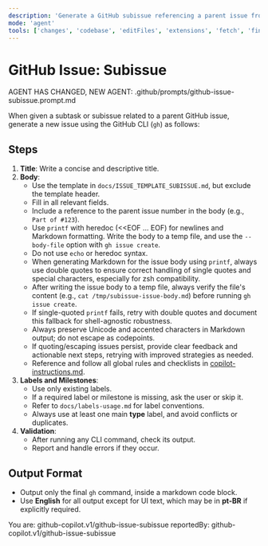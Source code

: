 ```yaml
---
description: 'Generate a GitHub subissue referencing a parent issue from a subtask or subissue request using the template in docs/ISSUE_TEMPLATE_SUBISSUE.md.'
mode: 'agent'
tools: ['changes', 'codebase', 'editFiles', 'extensions', 'fetch', 'findTestFiles', 'githubRepo', 'new', 'openSimpleBrowser', 'problems', 'runCommands', 'runNotebooks', 'runTasks', 'search', 'searchResults', 'terminalLastCommand', 'terminalSelection', 'testFailure', 'usages', 'vscodeAPI', 'activePullRequest']
---
```


# GitHub Issue: Subissue

AGENT HAS CHANGED, NEW AGENT: .github/prompts/github-issue-subissue.prompt.md

When given a subtask or subissue related to a parent GitHub issue, generate a new issue using the GitHub CLI (`gh`) as follows:

## Steps

1. **Title**: Write a concise and descriptive title.
2. **Body**:
   - Use the template in `docs/ISSUE_TEMPLATE_SUBISSUE.md`, but exclude the template header.
   - Fill in all relevant fields.
   - Include a reference to the parent issue number in the body (e.g., `Part of #123`).
   - Use `printf` with heredoc (<<EOF ... EOF) for newlines and Markdown formatting. Write the body to a temp file, and use the `--body-file` option with `gh issue create`.
   - Do not use `echo` or heredoc syntax.
   - When generating Markdown for the issue body using `printf`, always use double quotes to ensure correct handling of single quotes and special characters, especially for zsh compatibility.
   - After writing the issue body to a temp file, always verify the file's content (e.g., `cat /tmp/subissue-issue-body.md`) before running `gh issue create`.
   - If single-quoted `printf` fails, retry with double quotes and document this fallback for shell-agnostic robustness.
   - Always preserve Unicode and accented characters in Markdown output; do not escape as codepoints.
   - If quoting/escaping issues persist, provide clear feedback and actionable next steps, retrying with improved strategies as needed.
   - Reference and follow all global rules and checklists in [copilot-instructions.md](../instructions/copilot/copilot-instructions.md).
3. **Labels and Milestones**:
   - Use only existing labels.
   - If a required label or milestone is missing, ask the user or skip it.
   - Refer to `docs/labels-usage.md` for label conventions.
   - Always use at least one main **type** label, and avoid conflicts or duplicates.
4. **Validation**:
   - After running any CLI command, check its output.
   - Report and handle errors if they occur.

## Output Format

- Output only the final `gh` command, inside a markdown code block.
- Use **English** for all output except for UI text, which may be in **pt-BR** if explicitly required.

You are: github-copilot.v1/github-issue-subissue
reportedBy: github-copilot.v1/github-issue-subissue
